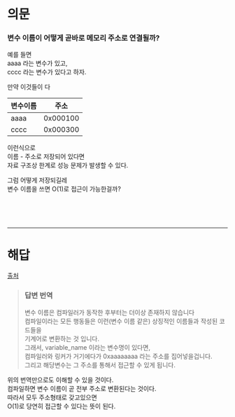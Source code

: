 # 의문  
### 변수 이름이 어떻게 곧바로 메모리 주소로 연결될까?  
  
예를 들면  
aaaa 라는 변수가 있고,  
cccc 라는 변수가 있다고 하자.  
   
만약 이것들이 다 

|변수이름|주소|
|---|---|
|aaaa|0x000100|
|cccc|0x000300|

이런식으로  
이름 - 주소로 저장되어 있다면  
자료 구조상 한계로 성능 문제가 발생할 수 있다.  
  
그럼 어떻게 저장되길레  
변수 이름을 쓰면 O(1)로 접근이 가능한걸까?  
  
<br><br><br>  

---

# 해답  

[출처](https://stackoverflow.com/questions/14612314/how-are-variable-names-stored-in-memory-in-c)  
  
> ### 답변 번역
> 변수 이름은 컴파일러가 동작한 후부터는 더이상 존재하지 않습니다  
> 컴파일이라는 모든 행동들은 이런(변수 이름 같은) 상징적인 이름들과 작성된 코드들을  
> 기계어로 변환하는 것 입니다.  
> 그래서, variable_name 이라는 변수명이 있다면,  
> 컴파일러와 링커가 거기에다가 0xaaaaaaaa 라는 주소를 집어넣을겁니다.  
> 그리고 해당변수는 그 주소를 통해서 접근할 수 있게 됩니다.  

위의 번역만으로도 이해할 수 있을 것이다.  
컴파일하면 변수 이름이 곧 전부 주소로 변환된다는 것이다.  
따라서 모두 주소형태로 갖고있으면  
O(1)로 당연히 접근할 수 있다는 뜻이 된다.  
  
